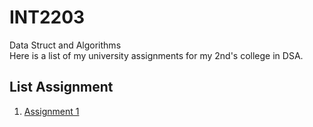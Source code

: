 # INT2203
Data Struct and Algorithms  
Here is a list of my university assignments for my 2nd\'s college in DSA.  

## List Assignment
1. [Assignment 1][1]


[1]: Assignment%201/List_Excercise.md "Assignment 1"